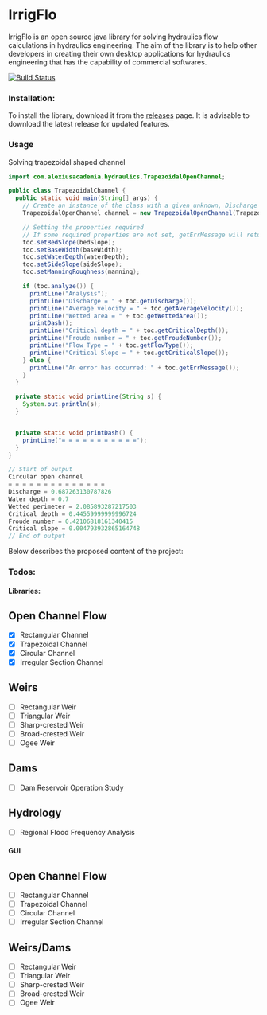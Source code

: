 # IrrigFlo
IrrigFlo is an open source java library for solving hydraulics flow calculations in hydraulics engineering.
The aim of the library is to help other developers in creating their own desktop applications for hydraulics engineering
that has the capability of commercial softwares.

[![Build Status](https://travis-ci.org/alexiusacademia/IrrigFlo.svg?branch=master)](https://travis-ci.org/alexiusacademia/IrrigFlo)

### Installation:
To install the library, download it from the [releases](https://github.com/alexiusacademia/IrrigFlo/releases) page. It is advisable to download the latest release for updated features.

### Usage
Solving trapezoidal shaped channel
```java
import com.alexiusacademia.hydraulics.TrapezoidalOpenChannel;

public class TrapezoidalChannel {
  public static void main(String[] args) {
    // Create an instance of the class with a given unknown, Discharge
    TrapezoidalOpenChannel channel = new TrapezoidalOpenChannel(TrapezoidalOpenChannel.Unknown.DISCHARGE);

    // Setting the properties required
    // If some required properties are not set, getErrMessage will return a null message.
    toc.setBedSlope(bedSlope);
    toc.setBaseWidth(baseWidth);
    toc.setWaterDepth(waterDepth);
    toc.setSideSlope(sideSlope);
    toc.setManningRoughness(manning);

    if (toc.analyze()) {
      printLine("Analysis");
      printLine("Discharge = " + toc.getDischarge());
      printLine("Average velocity = " + toc.getAverageVelocity());
      printLine("Wetted area = " + toc.getWettedArea());
      printDash();
      printLine("Critical depth = " + toc.getCriticalDepth());
      printLine("Froude number = " + toc.getFroudeNumber());
      printLine("Flow Type = " + toc.getFlowType());
      printLine("Critical Slope = " + toc.getCriticalSlope());
    } else {
      printLine("An error has occurred: " + toc.getErrMessage());
    }
  }

  private static void printLine(String s) {
    System.out.println(s);
  }


  private static void printDash() {
    printLine("= = = = = = = = = = =");
  }
}

// Start of output
Circular open channel
= = = = = = = = = = = = = =
Discharge = 0.687263130787826
Water depth = 0.7
Wetted perimeter = 2.085893287217503
Critical depth = 0.44559999999996724
Froude number = 0.42106818161340415
Critical slope = 0.004793932865164748
// End of output
```

Below describes the proposed content of the project:

### Todos:

#### Libraries:
**Open Channel Flow**
---
- [x]  Rectangular Channel
- [x]  Trapezoidal Channel
- [x]  Circular Channel
- [x]  Irregular Section Channel

**Weirs**
---
- [ ]  Rectangular Weir
- [ ]  Triangular Weir
- [ ]  Sharp-crested Weir
- [ ]  Broad-crested Weir
- [ ]  Ogee Weir

**Dams**
---
- [ ]  Dam Reservoir Operation Study

**Hydrology**
---
- [ ]  Regional Flood Frequency Analysis

#### GUI
**Open Channel Flow**
---
- [ ]  Rectangular Channel
- [ ]  Trapezoidal Channel
- [ ]  Circular Channel
- [ ]  Irregular Section Channel

**Weirs/Dams**
---
- [ ]  Rectangular Weir
- [ ]  Triangular Weir
- [ ]  Sharp-crested Weir
- [ ]  Broad-crested Weir
- [ ]  Ogee Weir
